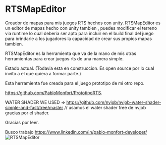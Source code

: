 # RTSMapEditor
Creador de mapas para mis juegos RTS hechos con unity.
RTSMapEditor es un editor de mapas hecho con unity tambien , puedes modificar el terreno via runtime lo cual deberia ser apto para incluir en el build final del juego para brindarle a los jugadores la capacidad de crear sus propios mapas tambien.

RTSMapEditor es la herramienta que va de la mano de mis otras herramientas para crear juegos rts de una manera simple.

Estado actual. (Todavia esta en construccion. Es open source por lo cual invito a el que quiera a formar parte.)

Esta herramienta fue creada para el juego prototipo de mi otro repo.

https://github.com/PabloMonfort/PrototipoRTS.



WATER SHADER WE USED => https://github.com/nvjob/nvjob-water-shader-simple-and-fast/tree/master // usamos el water shader free de nvjob gracias por el shader.

Gracias por leer.

Busco trabajo https://www.linkedin.com/in/pablo-monfort-developer/
![RTSMapEditor](https://github.com/PabloMonfort/RTSMapEditor/assets/30636592/86d92be0-2339-4bf3-a331-321ec59d3eef)

